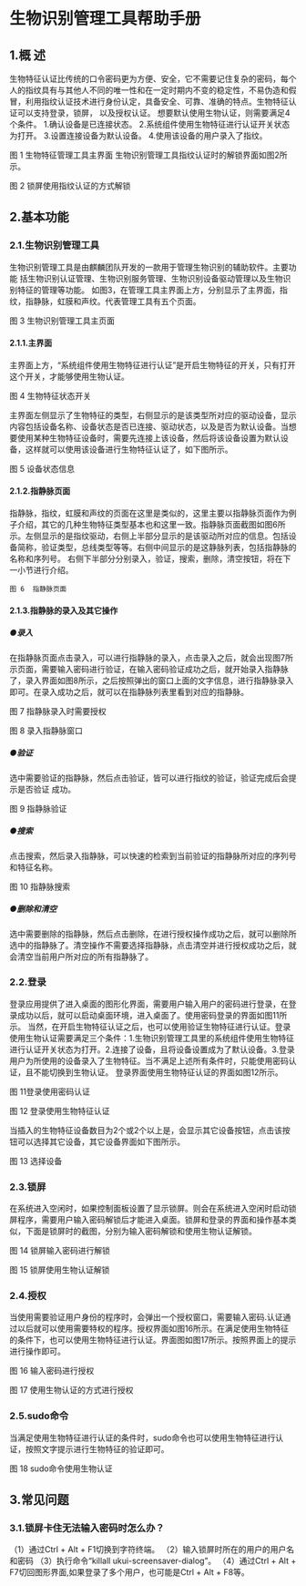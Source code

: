 # 生物识别管理工具帮助手册

## 1.概 述
生物特征认证比传统的口令密码更为方便、安全，它不需要记住复杂的密码，每个人的指纹具有与其他人不同的唯一性和在一定时期内不变的稳定性，不易伪造和假冒，利用指纹认证技术进行身份认定，具备安全、可靠、准确的特点。生物特征认证可以支持登录，锁屏，
以及授权认证。
想要默认使用生物认证，则需要满足4个条件。
1.确认设备是已连接状态。
2.系统组件使用生物特征进行认证开关状态为打开。
3.设置连接设备为默认设备。
4.使用该设备的用户录入了指纹。

图 1 生物特征管理工具主界面
生物识别管理工具指纹认证时的解锁界面如图2所示。

图 2 锁屏使用指纹认证的方式解锁
## 2.基本功能
### 2.1.生物识别管理工具
生物识别管理工具是由麒麟团队开发的一款用于管理生物识别的辅助软件。主要功能
括生物识别认证管理、生物识别服务管理、生物识别设备驱动管理以及生物识别特征的管理等功能。
如图3，在管理工具主界面上方，分别显示了主界面，指纹，指静脉，虹膜和声纹。代表管理工具有五个页面。

图 3  生物识别管理工具主页面
#### 2.1.1.主界面
主界面上方，“系统组件使用生物特征进行认证”是开启生物特征的开关，只有打开这个开关，才能够使用生物认证。

图 4 生物特征状态开关

主界面左侧显示了生物特征的类型，右侧显示的是该类型所对应的驱动设备，显示内容包括设备名称、设备状态是否已连接、驱动状态，以及是否为默认设备。当想要使用某种生物特征设备时，需要先连接上该设备，然后将该设备设置为默认设备，这样就可以使用该设备进行生物特征认证了，如下图所示。

图 5 设备状态信息
#### 2.1.2.指静脉页面
指静脉，指纹，虹膜和声纹的页面在这里是类似的，这里主要以指静脉页面作为例子介绍，其它的几种生物特征类型基本也和这里一致。指静脉页面截图如图6所示。左侧显示的是指纹驱动，右侧上半部分显示的是该驱动所对应的信息。包括设备简称，验证类型，总线类型等等。右侧中间显示的是这静脉列表，包括指静脉的名称和序列号。
右侧下半部分分别录入，验证，搜索，删除，清空按钮，将在下一小节进行介绍。

	图 6  指静脉页面
#### 2.1.3.指静脉的录入及其它操作
##### ●录入
在指静脉页面点击录入，可以进行指静脉的录入，点击录入之后，就会出现图7所示页面，需要输入密码进行验证，在输入密码验证成功之后，就开始录入指静脉了，录入界面如图8所示，之后按照弹出的窗口上面的文字信息，进行指静脉录入即可。在录入成功之后，就可以在指静脉列表里看到对应的指静脉。

图 7 指静脉录入时需要授权

图 8 录入指静脉窗口

##### ●验证
选中需要验证的指静脉，然后点击验证，皆可以进行指纹的验证，验证完成后会提示是否验证 成功。

图 9 指静脉验证
##### ●搜索
点击搜索，然后录入指静脉，可以快速的检索到当前验证的指静脉所对应的序列号和特征名称。

图 10 指静脉搜索
##### ●删除和清空
选中需要删除的指静脉，然后点击删除，在进行授权操作成功之后，就可以删除所选中的指静脉了。清空操作不需要选择指静脉，点击清空并进行授权成功之后，就会清空当前用户所对应的所有指静脉了。
### 2.2.登录
登录应用提供了进入桌面的图形化界面，需要用户输入用户的密码进行登录，在登录成功以后，就可以启动桌面环境，进入桌面了。使用密码登录的界面如图11所示。
当然，在开启生物特征认证之后，也可以使用验证生物特征进行认证。登录使用生物认证需要满足三个条件：1.生物识别管理工具里的系统组件使用生物特征进行认证开关状态为打开。2.连接了设备，且将设备设置成为了默认设备。3.登录用户为所使用的设备录入了生物特征。当不满足上述所有条件时，只能使用密码认证，且不能切换到生物认证。
登录界面使用生物特征认证的界面如图12所示。

图 11登录使用密码认证

图 12 登录使用生物特征认证

当插入的生物特征设备数目为2个或2个以上是，会显示其它设备按钮，点击该按钮可以选择其它设备，其它设备界面如下图所示。

图 13 选择设备
### 2.3.锁屏
在系统进入空闲时，如果控制面板设置了显示锁屏。则会在系统进入空闲时启动锁屏程序，需要用户输入密码解锁后才能进入桌面。锁屏和登录的界面和操作基本类似，下面是锁屏时的截图，分别为输入密码解锁和使用生物认证解锁。

图 14 锁屏输入密码进行解锁


图 15 锁屏使用生物认证解锁
### 2.4.授权
当使用需要验证用户身份的程序时，会弹出一个授权窗口，需要输入密码.认证通过以后就可以使用需要特权的程序。授权界面如图16所示。在满足使用生物特征的条件下，也可以使用生物特征进行认证。界面图如图17所示。按照界面上的提示进行操作即可。

图 16 输入密码进行授权

图 17 使用生物认证的方式进行授权
### 2.5.sudo命令
当满足使用生物特征进行认证的条件时，sudo命令也可以使用生物特征进行认证，按照文字提示进行生物特征的验证即可。

图 18 sudo命令使用生物认证

## 3.常见问题
### 3.1.锁屏卡住无法输入密码时怎么办？
（1）通过Ctrl + Alt + F1切换到字符终端。
（2）输入锁屏时所在的用户的用户名和密码
（3）执行命令“killall ukui-screensaver-dialog”。
（4）通过Ctrl + Alt + F7切回图形界面,如果登录了多个用户，也可能是Ctrl + Alt + F8等。

